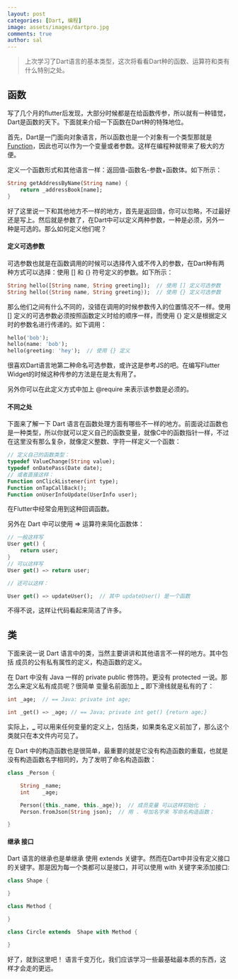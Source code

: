 ```yaml
---
layout: post
categories: [Dart, 编程]
image: assets/images/dartpro.jpg
comments: true
author: sal
---
```

> 上次学习了Dart语言的基本类型，这次将看看Dart种的函数、运算符和类有什么特别之处。

## 函数
写了几个月的flutter后发现，大部分时候都是在给函数传参，所以就有一种错觉，Dart是函数的天下。下面就来介绍一下函数在Dart种的特殊地位。

首先，Dart是一门面向对象语言，所以函数也是一个对象有一个类型那就是[Function](https://api.dartlang.org/stable/2.0.0/dart-core/Function-class.html)，因此也可以作为一个变量或者参数。这样在编程种就带来了极大的方便。

定义一个函数形式和其他语言一样：返回值-函数名-参数+函数体。如下所示：
```dart
String getAddressByName(String name) {
    return _addressBook[name];
}
```
好了这里说一下和其他地方不一样的地方，首先是返回值，你可以忽略，不过最好还是写上。然后就是参数了，在Dart中可以定义两种参数，一种是必须，另外一种是可选的。那么如何定义他们呢？

#### 定义可选参数
可选参数也就是在函数调用的时候可以选择传入或不传入的参数，在Dart种有两种方式可以选择：使用 [] 和 {} 符号定义的参数。如下所示：
```dart
String hello([String name, String greeting]);  // 使用 [] 定义可选参数
String hello({String name, String greeting});  // 使用 {} 定义可选参数
```
那么他们之间有什么不同的，没错在调用的时候参数传入的位置情况不一样。使用 [] 定义的可选参数必须按照函数定义时给的顺序一样，而使用 {} 定义是根据定义时的参数名进行传递的。如下调用：
```dart
hello('bob');
hello(name: 'bob'); 
hello(greeting: 'hey');  // 使用 {} 定义
```

很喜欢Dart语言地第二种命名可选参数，或许这是参考JS的吧。在编写Flutter Widget的时候这种传参的方法是在是太有用了。

另外你可以在此定义方式中加上 @require 来表示该参数是必须的。

#### 不同之处
下面来了解一下 Dart 语言在函数处理方面有哪些不一样的地方。前面说过函数也是一种类型，所以你就可以定义自己的函数变量，就像C中的函数指针一样，不过在这里没有那么复杂，就像定义整数、字符一样定义一个函数：
```dart
// 定义自己的函数类型：
typedef ValueChange(String value);
typedef onDatePass(Date date);
// 或者直接这样：
Function onClickListener(int type);
Function onTapCallBack();
Function onUserInfoUpdate(UserInfo user);
```
在Flutter中经常会用到这种回调函数。

另外在 Dart 中可以使用 => 运算符来简化函数体：
```dart
// 一般这样写
User get() {
    return user;
}
// 可以这样写
User get() => return user;

// 还可以这样：

User get() => updateUser();  // 其中 updateUser() 是一个函数
```
不得不说，这样让代码看起来简洁了许多。


## 类
下面来说一说 Dart 语言中的类，当然主要讲讲和其他语言不一样的地方。其中包括 成员的公有私有属性的定义，构造函数的定义。

在 Dart 中没有 Java 一样的 private public 修饰符。更没有 protected 一说。那怎么来定义私有成员呢？很简单 变量名前面加上 **_** 即下滑线就是私有的了：
```dart
int _age;  // == Java: private int age;

int _get() => _age; // == Java; private int get() {return age;}
```
实际上，**_** 可以用来任何变量的定义上，包括类，如果类名定义前加了，那么这个类就只在本文件内可见了。

在 Dart 中的构造函数也是很简单，最重要的就是它没有构造函数的重载，也就是没有构造函数名字相同的，为了发明了命名构造函数：
```dart
class _Person {

    String _name;
    int    _age;

    Person({this._name, this._age});  // 成员变量 可以这样初始化 ；
    Person.fromJson(String json);  // 用 . 号加名字来 写命名构造函数；

}
```

#### 继承 接口

Dart 语言的继承也是单继承 使用 extends 关键字。然而在Dart中并没有定义接口的关键字。那是因为每一个类都可以是接口，并可以使用 with 关键字来添加接口:
```dart
class Shape {

}

class Method {

}

class Circle extends  Shape with Method {

}
```
好了，就到这里吧！
语言千变万化，我们应该学习一些最基础最本质的东西，这样才会走的更远。
